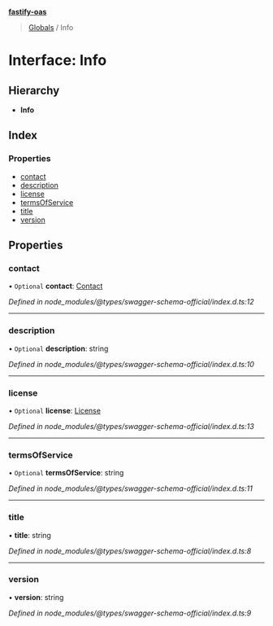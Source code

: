 **[fastify-oas](../README.md)**

> [Globals](../README.md) / Info

# Interface: Info

## Hierarchy

- **Info**

## Index

### Properties

- [contact](info.md#contact)
- [description](info.md#description)
- [license](info.md#license)
- [termsOfService](info.md#termsofservice)
- [title](info.md#title)
- [version](info.md#version)

## Properties

### contact

• `Optional` **contact**: [Contact](contact.md)

_Defined in node_modules/@types/swagger-schema-official/index.d.ts:12_

---

### description

• `Optional` **description**: string

_Defined in node_modules/@types/swagger-schema-official/index.d.ts:10_

---

### license

• `Optional` **license**: [License](license.md)

_Defined in node_modules/@types/swagger-schema-official/index.d.ts:13_

---

### termsOfService

• `Optional` **termsOfService**: string

_Defined in node_modules/@types/swagger-schema-official/index.d.ts:11_

---

### title

• **title**: string

_Defined in node_modules/@types/swagger-schema-official/index.d.ts:8_

---

### version

• **version**: string

_Defined in node_modules/@types/swagger-schema-official/index.d.ts:9_
